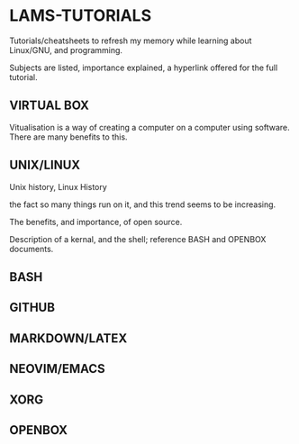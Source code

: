 # LAMS-TUTORIALS

Tutorials/cheatsheets to refresh my memory while learning about Linux/GNU, and programming. 

Subjects are listed, importance explained, a hyperlink offered for the full tutorial.

## VIRTUAL BOX
Vitualisation is a way of creating a computer on a computer using software. There are many benefits to this.

## UNIX/LINUX
Unix history, Linux History

the fact so many things run on it, and this trend seems to be increasing.

The benefits, and importance, of open source.

Description of a kernal, and the shell; reference BASH and OPENBOX documents.

## BASH


## GITHUB


## MARKDOWN/LATEX


## NEOVIM/EMACS


## XORG


## OPENBOX







